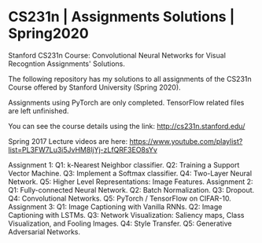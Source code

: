 # CS231n | Assignments Solutions | Spring2020
 Stanford CS231n Course: Convolutional Neural Networks for Visual Recogntion Assignments' Solutions.

The following repository has my solutions to all assignments of the CS231n Course offered by Stanford University (Spring 2020).

Assignments using PyTorch are only completed. TensorFlow related files are left unfinished.

You can see the course details using the link: http://cs231n.stanford.edu/

Spring 2017 Lecture videos are here: https://www.youtube.com/playlist?list=PL3FW7Lu3i5JvHM8ljYj-zLfQRF3EO8sYv

Assignment 1:
Q1: k-Nearest Neighbor classifier.
Q2: Training a Support Vector Machine. 
Q3: Implement a Softmax classifier. 
Q4: Two-Layer Neural Network. 
Q5: Higher Level Representations: Image Features. 
Assignment 2:
Q1: Fully-connected Neural Network. 
Q2: Batch Normalization. 
Q3: Dropout. 
Q4: Convolutional Networks. 
Q5: PyTorch / TensorFlow on CIFAR-10. 
Assignment 3:
Q1: Image Captioning with Vanilla RNNs. 
Q2: Image Captioning with LSTMs. 
Q3: Network Visualization: Saliency maps, Class Visualization, and Fooling Images. 
Q4: Style Transfer.
Q5: Generative Adversarial Networks. 
